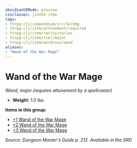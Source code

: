 ```yaml
---
obsidianUIMode: preview
cssclasses: json5e-item
tags:
- ttrpg-cli/compendium/src/5e/dmg
- ttrpg-cli/item/attunement/required
- ttrpg-cli/item/rarity/varies
- ttrpg-cli/item/tier/major
- ttrpg-cli/item/wondrous/wand
aliases: 
- "Wand of the War Mage"
---
```

# Wand of the War Mage
*Wand, major (requires attunement by a spellcaster)*  


- **Weight**: 1.0 lbs.

**Items in this group:**

- [+1 Wand of the War Mage](/CLI/items/1-wand-of-the-war-mage.md)
- [+2 Wand of the War Mage](/CLI/items/2-wand-of-the-war-mage.md)
- [+3 Wand of the War Mage](/CLI/items/3-wand-of-the-war-mage.md)

*Source: Dungeon Master's Guide p. 212. Available in the <span title='Systems Reference Document (5.1)'>SRD</span>*